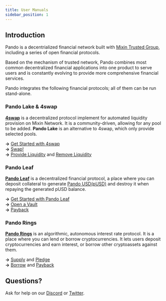 ```yaml
---
title: User Manuals
sidebar_position: 1
---
```


## Introduction

Pando is a decentrialized financial network built with [Mixin Trusted Group](https://developers.mixin.one/document/mainnet/mtg), including a series of open financial protocols.

Based on the mechanism of trusted network, Pando combines most common decentralized financial applications into one product to serve users and is constantly evolving to provide more comprehensive financial services.

Pando integrates the following financial protocols; all of them can be run stand-alone.

### Pando Lake & 4swap

**[4swap](https://4swap.org)** is a decentralized protocol implement for automated liquidity provision on Mixin Network. It  is a community-driven, allowing for any pool to be added. **Pando Lake** is an alternative to 4swap, which only provide selected pools.

**→** [Get Started with 4swap](lake/tutorials/get-started)  
**→** [Swap!](lake/tutorials/swapping)  
**→** [Provide Liquidity](lake/tutorials/providing-liquidity) and [Remove Liquidity](lake/tutorials/removing-liquidity)  

### Pando Leaf

[**Pando Leaf**](leaf/intro) is a decentralized financial protocol, a place where you can deposit collateral to generate  [Pando USD(pUSD)](leaf/pusd) and destroy it when repaying the generated pUSD balance.

**→** [Get Started with Pando Leaf](leaf/tutorials/get-started)  
**→** [Open a Vault](leaf/tutorials/open-vault)  
**→** [Payback](leaf/tutorials/payback)  


### Pando Rings

[**Pando Rings**](rings/intro) is an algorithmic, autonomous interest rate protocol. It is a place where you can lend or borrow cryptocurrencies. It lets users deposit cryptocurrencies and earn interest, or borrow other cryptoassets against them.

**→** [Supply](rings/tutorials/how-to-supply) and [Pledge](rings/tutorials/how-to-pledge)   
**→** [Borrow](rings/tutorials/how-to-borrow) and [Payback](rings/tutorials/how-to-repay) 

## Questions?

Ask for help on our [Discord](https://discord.gg/CNS4QQ6w5u) or [Twitter](https://twitter.com/pando_im).